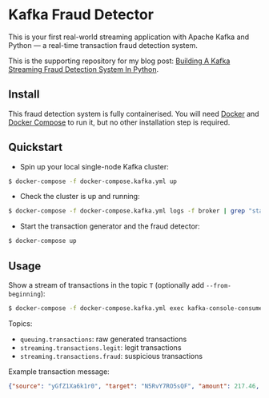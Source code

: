 # Kafka Fraud Detector

This is your first real-world streaming application with Apache Kafka and Python — a real-time transaction fraud detection system.

This is the supporting repository for my blog post: [Building A Kafka Streaming Fraud Detection System In Python](https://blog.florimondmanca.com/building-a-kafka-streaming-fraud-detection-system-in-python).

## Install

This fraud detection system is fully containerised. You will need [Docker](https://docs.docker.com/install/) and [Docker Compose](https://docs.docker.com/compose/) to run it, but no other installation step is required.

## Quickstart

- Spin up your local single-node Kafka cluster:

```bash
$ docker-compose -f docker-compose.kafka.yml up
```

- Check the cluster is up and running:

```bash
$ docker-compose -f docker-compose.kafka.yml logs -f broker | grep "started"
```

- Start the transaction generator and the fraud detector:

```bash
$ docker-compose up
```

## Usage

Show a stream of transactions in the topic `T` (optionally add `--from-beginning`):

```bash
$ docker-compose -f docker-compose.kafka.yml exec kafka-console-consumer --bootstrap-server localhost:9092 --topic T
```

Topics:

- `queuing.transactions`: raw generated transactions
- `streaming.transactions.legit`: legit transactions
- `streaming.transactions.fraud`: suspicious transactions

Example transaction message:

```json
{"source": "yGfZ1Xa6k1r0", "target": "N5RvY7RO5sQF", "amount": 217.46, "currency": "EUR"}
```
